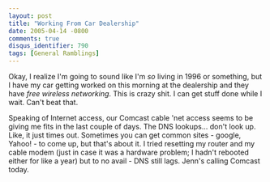 ```yaml
---
layout: post
title: "Working From Car Dealership"
date: 2005-04-14 -0800
comments: true
disqus_identifier: 790
tags: [General Ramblings]
---
```

Okay, I realize I'm going to sound like I'm *so* living in 1996 or
something, but I have my car getting worked on this morning at the
dealership and they have *free wireless networking*. This is crazy shit.
I can get stuff done while I wait. Can't beat that.

 Speaking of Internet access, our Comcast cable 'net access seems to be
giving me fits in the last couple of days. The DNS lookups... don't look
up. Like, it just times out. Sometimes you can get common sites -
google, Yahoo! - to come up, but that's about it. I tried resetting my
router and my cable modem (just in case it was a hardware problem; I
hadn't rebooted either for like a year) but to no avail - DNS still
lags. Jenn's calling Comcast today.
